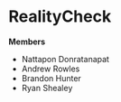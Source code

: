 # RealityCheck

**Members**
* Nattapon Donratanapat
* Andrew Rowles
* Brandon Hunter
* Ryan Shealey
